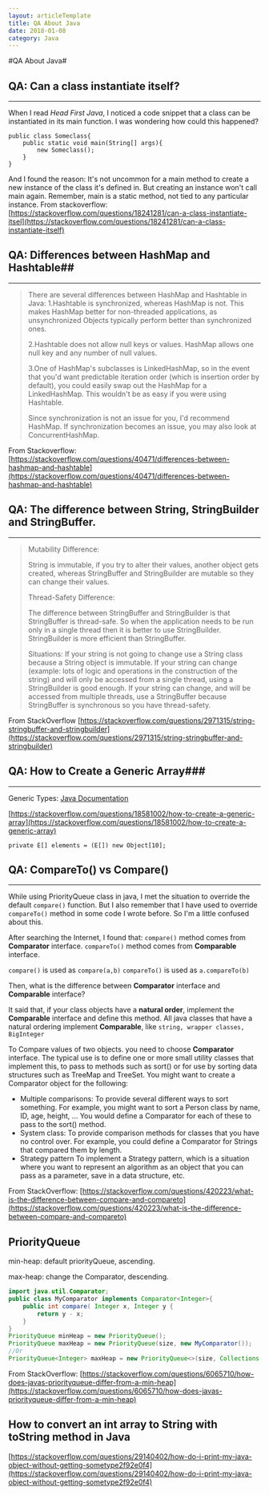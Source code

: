 ```yaml
---
layout: articleTemplate
title: QA About Java
date: 2018-01-08
category: Java
---
```


#QA About Java#

## QA: Can a class instantiate itself? ##
 
----------

 When I read *Head First Java*, I noticed a code snippet that a class can be instantiated in its main function. I was wondering how could this happened? 

    public class Someclass{
	    public static void main(String[] args){
    	    new Someclass();
        }
    }
    
And I found the reason: It's not uncommon for a main method to create a new instance of the class it's defined in. But creating an instance won't call main again. Remember, main is a static method, not tied to any particular instance. 
From stackoverflow: 
[https://stackoverflow.com/questions/18241281/can-a-class-instantiate-itsel](https://stackoverflow.com/questions/18241281/can-a-class-instantiate-itself) 


##  QA: Differences between HashMap and Hashtable##
 
----------

> There are several differences between HashMap and Hashtable in Java:
>  1.Hashtable is synchronized, whereas HashMap is not. This makes HashMap better for non-threaded applications, as unsynchronized Objects typically perform better than synchronized ones.
> 
> 2.Hashtable does not allow null keys or values.  HashMap allows one null key and any number of null values.
> 
> 3.One of HashMap's subclasses is LinkedHashMap, so in the event that you'd want predictable iteration order (which is insertion order by default), you could easily swap out the HashMap for a LinkedHashMap. This wouldn't be as easy if you were using Hashtable.
> 
> Since synchronization is not an issue for you, I'd recommend HashMap. If synchronization becomes an issue, you may also look at ConcurrentHashMap.

From Stackoverflow:
[https://stackoverflow.com/questions/40471/differences-between-hashmap-and-hashtable](https://stackoverflow.com/questions/40471/differences-between-hashmap-and-hashtable)
 
## QA: The difference between String, StringBuilder and StringBuffer. ##

----------

> Mutability Difference:
> 
> String is immutable, if you try to alter their values, another object gets created, whereas StringBuffer and StringBuilder are mutable so they can change their values.
> 
> Thread-Safety Difference:
> 
> The difference between StringBuffer and StringBuilder is that StringBuffer is thread-safe. So when the application needs to be run only in a single thread then it is better to use StringBuilder. StringBuilder is more efficient than StringBuffer.
> 
> Situations:
> If your string is not going to change use a String class because a String object is immutable.
> If your string can change (example: lots of logic and operations in the construction of the string) and will only be accessed from a single thread, using a StringBuilder is good enough.
> If your string can change, and will be accessed from multiple threads, use a StringBuffer because StringBuffer is synchronous so you have thread-safety.

From StackOverflow 
[https://stackoverflow.com/questions/2971315/string-stringbuffer-and-stringbuilder](https://stackoverflow.com/questions/2971315/string-stringbuffer-and-stringbuilder)


## QA: How to Create a Generic Array###

------------

Generic Types: [Java Documentation](https://docs.oracle.com/javase/tutorial/java/generics/types.html)

[https://stackoverflow.com/questions/18581002/how-to-create-a-generic-array](https://stackoverflow.com/questions/18581002/how-to-create-a-generic-array)

    private E[] elements = (E[]) new Object[10];

## QA: CompareTo() vs Compare() ##

----------

While using PriorityQueue class in java, I met the situation to override the default `compare()` function. But I also remember that I have used to override `compareTo()` method in some code I wrote before. So I'm a little confused about this.

After searching the Internet, I found that:
`compare()` method comes from **Comparator** interface.
`compareTo()` method comes from **Comparable** interface.

`compare()` is used as `compare(a,b)`
`compareTo()` is used as `a.compareTo(b)`

Then, what is the difference between **Comparator** interface and **Comparable** interface?

It said that, if your class objects have a **natural order**, implement the **Comparable<T>** interface and define this method. All java classes that have a natural ordering implement **Comparable<T>**, like `string, wrapper classes, BigInteger`

To Compare values of two objects. you need to choose **Comparator<T>** interface. The typical use is to define one or more small utility classes that implement this, to pass to methods such as sort() or for use by sorting data structures such as TreeMap and TreeSet. You might want to create a Comparator object for the following:

 - Multiple comparisons: To provide several different ways to sort something. For example, you might want to sort a Person class by name, ID, age, height, ... You would define a Comparator for each of these to pass to the sort() method.
 - System class: To provide comparison methods for classes that you have no control over. For example, you could define a Comparator for Strings that compared them by length. 
 - Strategy pattern To implement a Strategy pattern, which is a situation where you want to represent an algorithm as an object that you can pass as a parameter, save in a data structure, etc.

From StackOverflow:
[https://stackoverflow.com/questions/420223/what-is-the-difference-between-compare-and-compareto](https://stackoverflow.com/questions/420223/what-is-the-difference-between-compare-and-compareto)


## PriorityQueue ##

min-heap: default priorityQueue, ascending.

max-heap: change the Comparator, descending.

```java
import java.util.Comparator;
public class MyComparator implements Comparator<Integer>{
    public int compare( Integer x, Integer y {
	    return y - x;
	}
}
PriorityQueue minHeap = new PriorityQueue();
PriorityQueue maxHeap = new PriorityQueue(size, new MyComparator());
//Or
PriorityQueue<Integer> maxHeap = new PriorityQueue<>(size, Collections.reverseOrder());
```
From StackOverflow:
[https://stackoverflow.com/questions/6065710/how-does-javas-priorityqueue-differ-from-a-min-heap](https://stackoverflow.com/questions/6065710/how-does-javas-priorityqueue-differ-from-a-min-heap)


## How to convert an int array to String with toString method in Java ##

[https://stackoverflow.com/questions/29140402/how-do-i-print-my-java-object-without-getting-sometype2f92e0f4](https://stackoverflow.com/questions/29140402/how-do-i-print-my-java-object-without-getting-sometype2f92e0f4)
